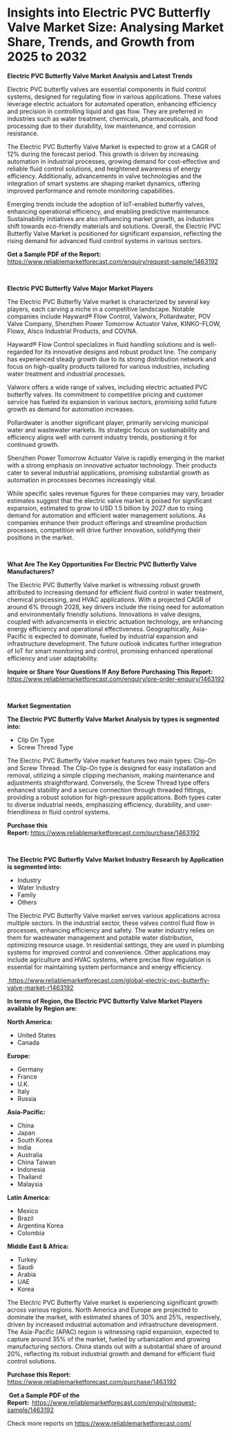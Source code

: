 <p><h1>Insights into Electric PVC Butterfly Valve Market Size: Analysing Market Share, Trends, and Growth from 2025 to 2032</h1></p><p><strong>Electric PVC Butterfly Valve Market Analysis and Latest Trends</strong></p>
<p><p>Electric PVC butterfly valves are essential components in fluid control systems, designed for regulating flow in various applications. These valves leverage electric actuators for automated operation, enhancing efficiency and precision in controlling liquid and gas flow. They are preferred in industries such as water treatment, chemicals, pharmaceuticals, and food processing due to their durability, low maintenance, and corrosion resistance.</p><p>The Electric PVC Butterfly Valve Market is expected to grow at a CAGR of 12% during the forecast period. This growth is driven by increasing automation in industrial processes, growing demand for cost-effective and reliable fluid control solutions, and heightened awareness of energy efficiency. Additionally, advancements in valve technologies and the integration of smart systems are shaping market dynamics, offering improved performance and remote monitoring capabilities.</p><p>Emerging trends include the adoption of IoT-enabled butterfly valves, enhancing operational efficiency, and enabling predictive maintenance. Sustainability initiatives are also influencing market growth, as industries shift towards eco-friendly materials and solutions. Overall, the Electric PVC Butterfly Valve Market is positioned for significant expansion, reflecting the rising demand for advanced fluid control systems in various sectors.</p></p>
<p><strong>Get a Sample PDF of the Report:&nbsp;</strong> <a href="https://www.reliablemarketforecast.com/enquiry/request-sample/1463192?utm_campaign=2272&utm_medium=2&utm_source=Github&utm_content=ia&utm_term=18022025&utm_id=electric-pvc-butterfly-valve">https://www.reliablemarketforecast.com/enquiry/request-sample/1463192</a></p>
<p>&nbsp;</p>
<p><strong>Electric PVC Butterfly Valve Major Market Players</strong></p>
<p><p>The Electric PVC Butterfly Valve market is characterized by several key players, each carving a niche in a competitive landscape. Notable companies include Hayward® Flow Control, Valworx, Pollardwater, POV Valve Company, Shenzhen Power Tomorrow Actuator Valve, KINKO-FLOW, Flowx, Alsco Industrial Products, and COVNA.</p><p>Hayward® Flow Control specializes in fluid handling solutions and is well-regarded for its innovative designs and robust product line. The company has experienced steady growth due to its strong distribution network and focus on high-quality products tailored for various industries, including water treatment and industrial processes.</p><p>Valworx offers a wide range of valves, including electric actuated PVC butterfly valves. Its commitment to competitive pricing and customer service has fueled its expansion in various sectors, promising solid future growth as demand for automation increases.</p><p>Pollardwater is another significant player, primarily servicing municipal water and wastewater markets. Its strategic focus on sustainability and efficiency aligns well with current industry trends, positioning it for continued growth.</p><p>Shenzhen Power Tomorrow Actuator Valve is rapidly emerging in the market with a strong emphasis on innovative actuator technology. Their products cater to several industrial applications, promising substantial growth as automation in processes becomes increasingly vital.</p><p>While specific sales revenue figures for these companies may vary, broader estimates suggest that the electric valve market is poised for significant expansion, estimated to grow to USD 1.5 billion by 2027 due to rising demand for automation and efficient water management solutions. As companies enhance their product offerings and streamline production processes, competition will drive further innovation, solidifying their positions in the market.</p></p>
<p>&nbsp;</p>
<p><strong>What Are The Key Opportunities For Electric PVC Butterfly Valve Manufacturers?</strong></p>
<p><p>The Electric PVC Butterfly Valve market is witnessing robust growth attributed to increasing demand for efficient fluid control in water treatment, chemical processing, and HVAC applications. With a projected CAGR of around 6% through 2028, key drivers include the rising need for automation and environmentally friendly solutions. Innovations in valve designs, coupled with advancements in electric actuation technology, are enhancing energy efficiency and operational effectiveness. Geographically, Asia-Pacific is expected to dominate, fueled by industrial expansion and infrastructure development. The future outlook indicates further integration of IoT for smart monitoring and control, promising enhanced operational efficiency and user adaptability.</p></p>
<p><strong>Inquire or Share Your Questions If Any Before Purchasing This Report:</strong> <a href="https://www.reliablemarketforecast.com/enquiry/pre-order-enquiry/1463192?utm_campaign=2272&utm_medium=2&utm_source=Github&utm_content=ia&utm_term=18022025&utm_id=electric-pvc-butterfly-valve">https://www.reliablemarketforecast.com/enquiry/pre-order-enquiry/1463192</a></p>
<p>&nbsp;</p>
<p><strong>Market Segmentation</strong></p>
<p><strong>The Electric PVC Butterfly Valve Market Analysis by types is segmented into:</strong></p>
<p><ul><li>Clip On Type</li><li>Screw Thread Type</li></ul></p>
<p><p>The Electric PVC Butterfly Valve market features two main types: Clip-On and Screw Thread. The Clip-On type is designed for easy installation and removal, utilizing a simple clipping mechanism, making maintenance and adjustments straightforward. Conversely, the Screw Thread type offers enhanced stability and a secure connection through threaded fittings, providing a robust solution for high-pressure applications. Both types cater to diverse industrial needs, emphasizing efficiency, durability, and user-friendliness in fluid control systems.</p></p>
<p><strong>Purchase this Report:&nbsp;</strong><a href="https://www.reliablemarketforecast.com/purchase/1463192?utm_campaign=2272&utm_medium=2&utm_source=Github&utm_content=ia&utm_term=18022025&utm_id=electric-pvc-butterfly-valve">https://www.reliablemarketforecast.com/purchase/1463192</a></p>
<p>&nbsp;</p>
<p><strong>The Electric PVC Butterfly Valve Market Industry Research by Application is segmented into:</strong></p>
<p><ul><li>Industry</li><li>Water Industry</li><li>Family</li><li>Others</li></ul></p>
<p><p>The Electric PVC Butterfly Valve market serves various applications across multiple sectors. In the industrial sector, these valves control fluid flow in processes, enhancing efficiency and safety. The water industry relies on them for wastewater management and potable water distribution, optimizing resource usage. In residential settings, they are used in plumbing systems for improved control and convenience. Other applications may include agriculture and HVAC systems, where precise flow regulation is essential for maintaining system performance and energy efficiency.</p></p>
<p><a href="https://www.reliablemarketforecast.com/global-electric-pvc-butterfly-valve-market-r1463192?utm_campaign=2272&utm_medium=2&utm_source=Github&utm_content=ia&utm_term=18022025&utm_id=electric-pvc-butterfly-valve">&nbsp;https://www.reliablemarketforecast.com/global-electric-pvc-butterfly-valve-market-r1463192</a></p>
<p><strong>In terms of Region, the Electric PVC Butterfly Valve Market Players available by Region are:</strong></p>
<p>
    <p> <strong> North America: </strong>
        <ul>
            <li>United States</li>
            <li>Canada</li>
        </ul>
        </p> 
    <p> <strong> Europe: </strong>
        <ul>
            <li>Germany</li>
            <li>France</li>
            <li>U.K.</li>
            <li>Italy</li>
            <li>Russia</li>
        </ul>
        </p> 
    <p> <strong> Asia-Pacific: </strong>
        <ul>
            <li>China</li>
            <li>Japan</li>
            <li>South Korea</li>
            <li>India</li>
            <li>Australia</li>
            <li>China Taiwan</li>
            <li>Indonesia</li>
            <li>Thailand</li>
            <li>Malaysia</li>
        </ul>
        </p> 
    <p> <strong> Latin America: </strong>
        <ul>
            <li>Mexico</li>
            <li>Brazil</li>
            <li>Argentina Korea</li>
            <li>Colombia</li>
        </ul>
        </p> 
    <p> <strong> Middle East & Africa: </strong>
        <ul>
            <li>Turkey</li>
            <li>Saudi</li>
            <li>Arabia</li>
            <li>UAE</li>
            <li>Korea</li>
        </ul>
    </p>
    </p>
<p><p>The Electric PVC Butterfly Valve market is experiencing significant growth across various regions. North America and Europe are projected to dominate the market, with estimated shares of 30% and 25%, respectively, driven by increased industrial automation and infrastructure development. The Asia-Pacific (APAC) region is witnessing rapid expansion, expected to capture around 35% of the market, fueled by urbanization and growing manufacturing sectors. China stands out with a substantial share of around 20%, reflecting its robust industrial growth and demand for efficient fluid control solutions.</p></p>
<p><strong>Purchase this Report: </strong><a href="https://www.reliablemarketforecast.com/purchase/1463192?utm_campaign=2272&utm_medium=2&utm_source=Github&utm_content=ia&utm_term=18022025&utm_id=electric-pvc-butterfly-valve">https://www.reliablemarketforecast.com/purchase/1463192</a></p>
<p>&nbsp;<strong>Get a Sample PDF of the Report:&nbsp;&nbsp;</strong><a href="https://www.reliablemarketforecast.com/enquiry/request-sample/1463192?utm_campaign=2272&utm_medium=2&utm_source=Github&utm_content=ia&utm_term=18022025&utm_id=electric-pvc-butterfly-valve">https://www.reliablemarketforecast.com/enquiry/request-sample/1463192</a></p>
<p><strong></strong></p>
<p>Check more reports on <a href="https://www.reliablemarketforecast.com/?utm_campaign=2272&utm_medium=2&utm_source=Github&utm_content=ia&utm_term=18022025&utm_id=electric-pvc-butterfly-valve">https://www.reliablemarketforecast.com/</a></p>